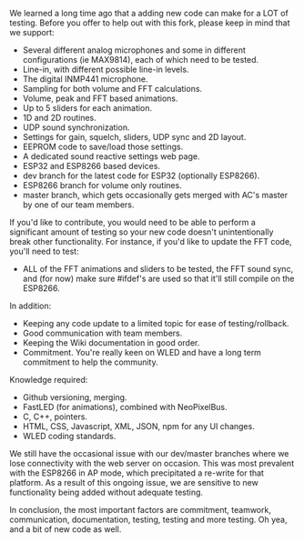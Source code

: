 We learned a long time ago that a adding new code can make for a LOT of testing. Before you offer to help out with this fork, please keep in mind that we support:

* Several different analog microphones and some in different configurations (ie MAX9814), each of which need to be tested.
* Line-in, with different possible line-in levels.
* The digital INMP441 microphone.
* Sampling for both volume and FFT calculations.
* Volume, peak and FFT based animations.
* Up to 5 sliders for each animation.
* 1D and 2D routines.
* UDP sound synchronization.
* Settings for gain, squelch, sliders, UDP sync and 2D layout.
* EEPROM code to save/load those settings.
* A dedicated sound reactive settings web page.
* ESP32 and ESP8266 based devices.
* dev branch for the latest code for ESP32 (optionally ESP8266).
* ESP8266 branch for volume only routines.
* master branch, which gets occasionally gets merged with AC's master by one of our team members.

If you'd like to contribute, you would need to be able to perform a significant amount of testing so your new code doesn't unintentionally break other functionality. For instance, if you'd like to update the FFT code, you'll need to test:

* ALL of the FFT animations and sliders to be tested, the FFT sound sync, and (for now) make sure #ifdef's are used so that it'll still compile on the ESP8266.

In addition:

* Keeping any code update to a limited topic for ease of testing/rollback.
* Good communication with team members.
* Keeping the Wiki documentation in good order.
* Commitment. You're really keen on WLED and have a long term commitment to help the community.

Knowledge required:

* Github versioning, merging.
* FastLED (for animations), combined with NeoPixelBus.
* C, C++, pointers.
* HTML, CSS, Javascript, XML, JSON, npm for any UI changes.
* WLED coding standards.

We still have the occasional issue with our dev/master branches where we lose connectivity with the web server on occasion. This was most prevalent with the ESP8266 in AP mode, which precipitated a re-write for that platform. As a result of this ongoing issue, we are sensitive to new functionality being added without adequate testing.

In conclusion, the most important factors are commitment, teamwork, communication, documentation, testing, testing and more testing. Oh yea, and a bit of new code as well.


